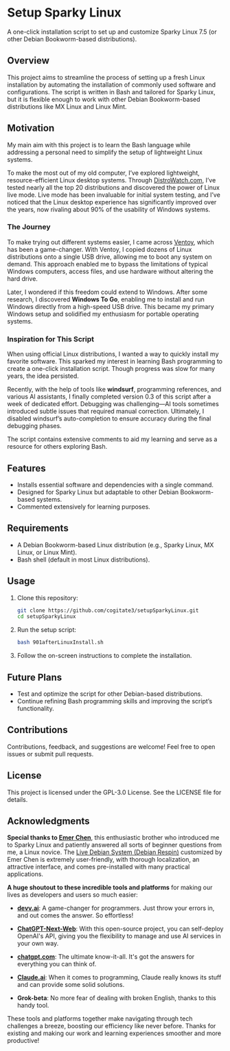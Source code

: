 # Setup Sparky Linux

A one-click installation script to set up and customize Sparky Linux 7.5 (or other Debian Bookworm-based distributions).

## Overview

This project aims to streamline the process of setting up a fresh Linux installation by automating the installation of commonly used software and configurations. The script is written in Bash and tailored for Sparky Linux, but it is flexible enough to work with other Debian Bookworm-based distributions like MX Linux and Linux Mint.

## Motivation

My main aim with this project is to learn the Bash language while addressing a personal need to simplify the setup of lightweight Linux systems.

To make the most out of my old computer, I’ve explored lightweight, resource-efficient Linux desktop systems. Through [DistroWatch.com](https://distrowatch.com/), I’ve tested nearly all the top 20 distributions and discovered the power of Linux live mode. Live mode has been invaluable for initial system testing, and I’ve noticed that the Linux desktop experience has significantly improved over the years, now rivaling about 90% of the usability of Windows systems.

### The Journey

To make trying out different systems easier, I came across [Ventoy](https://ventoy.net/), which has been a game-changer. With Ventoy, I copied dozens of Linux distributions onto a single USB drive, allowing me to boot any system on demand. This approach enabled me to bypass the limitations of typical Windows computers, access files, and use hardware without altering the hard drive.

Later, I wondered if this freedom could extend to Windows. After some research, I discovered **Windows To Go**, enabling me to install and run Windows directly from a high-speed USB drive. This became my primary Windows setup and solidified my enthusiasm for portable operating systems.

### Inspiration for This Script

When using official Linux distributions, I wanted a way to quickly install my favorite software. This sparked my interest in learning Bash programming to create a one-click installation script. Though progress was slow for many years, the idea persisted.

Recently, with the help of tools like **windsurf**, programming references, and various AI assistants, I finally completed version 0.3 of this script after a week of dedicated effort. Debugging was challenging—AI tools sometimes introduced subtle issues that required manual correction. Ultimately, I disabled windsurf’s auto-completion to ensure accuracy during the final debugging phases.

The script contains extensive comments to aid my learning and serve as a resource for others exploring Bash.

## Features

- Installs essential software and dependencies with a single command.
- Designed for Sparky Linux but adaptable to other Debian Bookworm-based systems.
- Commented extensively for learning purposes.

## Requirements

- A Debian Bookworm-based Linux distribution (e.g., Sparky Linux, MX Linux, or Linux Mint).
- Bash shell (default in most Linux distributions).

## Usage

1. Clone this repository:

   ```bash
   git clone https://github.com/cogitate3/setupSparkyLinux.git
   cd setupSparkyLinux
   ```

2. Run the setup script:

   ```bash
   bash 901afterLinuxInstall.sh
   ```

3. Follow the on-screen instructions to complete the installation.

## Future Plans

- Test and optimize the script for other Debian-based distributions.
- Continue refining Bash programming skills and improving the script’s functionality.

## Contributions

Contributions, feedback, and suggestions are welcome! Feel free to open issues or submit pull requests.

## License

This project is licensed under the GPL-3.0 License. See the LICENSE file for details.

## Acknowledgments

**Special thanks to [Emer Chen](https://sourceforge.net/u/ldsemerchen/profile/)**, this enthusiastic brother who introduced me to Sparky Linux and patiently answered all sorts of beginner questions from me, a Linux novice. The [Live Debian System (Debian Respin)](https://sourceforge.net/projects/antix-mate-respin/) customized by Emer Chen is extremely user-friendly, with thorough localization, an attractive interface, and comes pre-installed with many practical applications.

**A huge shoutout to these incredible tools and platforms** for making our lives as developers and users so much easier:

- **[devv.ai](https://devv.ai/)**: A game-changer for programmers. Just throw your errors in, and out comes the answer. So effortless!

- **[ChatGPT-Next-Web](https://github.com/ChatGPTNextWeb/ChatGPT-Next-Web)**: With this open-source project, you can self-deploy OpenAI's API, giving you the flexibility to manage and use AI services in your own way.

- **[chatgpt.com](https://chatgpt.com/)**: The ultimate know-it-all. It's got the answers for everything you can think of.

- **[Claude.ai](https://claude.ai/new)**: When it comes to programming, Claude really knows its stuff and can provide some solid solutions.

- **Grok-beta**: No more fear of dealing with broken English, thanks to this handy tool.

These tools and platforms together make navigating through tech challenges a breeze, boosting our efficiency like never before. Thanks for existing and making our work and learning experiences smoother and more productive!
